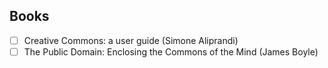 ## Books

- [ ] Creative Commons: a user guide (Simone Aliprandi)
- [ ] The Public Domain: Enclosing the Commons of the Mind (James Boyle)
